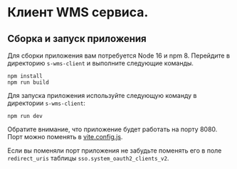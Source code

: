 # Клиент WMS сервиса.

## Сборка и запуск приложения

Для сборки приложения вам потребуется Node 16 и npm 8. Перейдите в директорию `s-wms-client` и выполните
следующие команды.

```shell
npm install
npm run build
```

Для запуска приложения используйте следующую команду в директории `s-wms-client`:

```shell
npm run dev
```

Обратите внимание, что приложение будет работать на порту 8080. Порт можно поменять
в [vite.config.js](client/vite.config.ts).

Если вы поменяли порт приложения не забудьте поменять его в поле `redirect_uris` таблицы `sso.system_oauth2_clients_v2`.